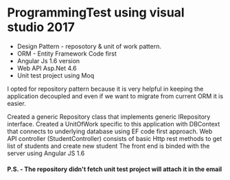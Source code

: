 # ProgrammingTest using visual studio 2017

* Design Pattern - reposotory & unit of work pattern.
* ORM - Entity Framework Code first
* Angular Js 1.6 version
* Web API Asp.Net 4.6
* Unit test project using Moq

I opted for repository pattern because it is very helpful in keeping the application decoupled and even if we want to migrate from current ORM it is easier.

Created a generic Repository class that implements generic IRepository interface.
Created a UnitOfWork specific to this application with DBContext that connects to underlying database using EF code first approach.
Web API controller (StudentController) consists of basic Http rest methods to get list of students and create new student
The front end is binded with the server using Angular JS 1.6

#### P.S. - The repository didn't fetch unit test project will attach it in the email ####
